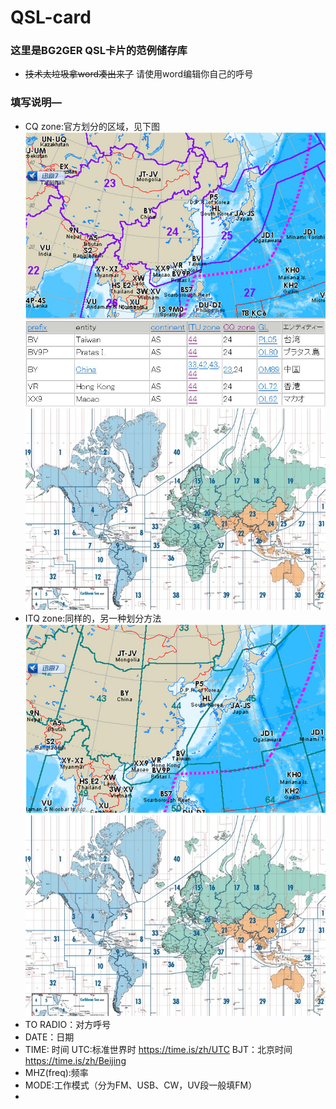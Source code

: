 # QSL-card
### 这里是BG2GER QSL卡片的范例储存库
- ~~技术太垃圾拿word凑出来了~~
请使用word编辑你自己的呼号
### 填写说明—
- CQ zone:官方划分的区域，见下图
  ![](picture/1.jpg)
  ![](picture/2.jpg)
  ![](picture/cq.webp)
- ITQ zone:同样的，另一种划分方法
  ![](picture/3.jpg)
  ![](picture/cq.webp)
- TO RADIO：对方呼号
- DATE：日期
- TIME: 时间
  UTC:标准世界时  <https://time.is/zh/UTC>
  BJT：北京时间   <https://time.is/zh/Beijing>
- MHZ(freq):频率
- MODE:工作模式（分为FM、USB、CW，UV段一般填FM）
- 
